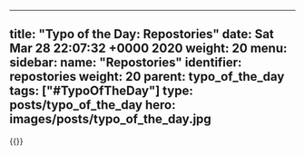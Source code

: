 
---
title: "Typo of the Day: Repostories"
date: Sat Mar 28 22:07:32 +0000 2020
weight: 20
menu:
  sidebar:
    name: "Repostories"
    identifier: repostories
    weight: 20
    parent: typo_of_the_day
tags: ["#TypoOfTheDay"]
type: posts/typo_of_the_day
hero: images/posts/typo_of_the_day.jpg
---


{{<tweet user="mariatta" id="1244023344422240259">}}

